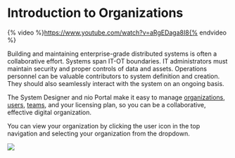 # Introduction to Organizations

{% video %}https://www.youtube.com/watch?v=aRgEDaga8I8{% endvideo %}


Building and maintaining enterprise-grade distributed systems is often a collaborative effort. Systems span IT-OT boundaries. IT administrators must maintain security and proper controls of data and assets. Operations personnel can be valuable contributors to system definition and creation. They should also seamlessly interact with the system on an ongoing basis.

The System Designer and nio Portal make it easy to manage [organizations](/organizations/management.md), [users](/organizations/users.md), [teams](/organizations/teams.md), and your licensing plan, so you can be a collaborative, effective digital organization.

You can view your organization by clicking the user icon in the top navigation and selecting your organization from the dropdown.

![](/img/organizations/org-account-settings.jpg)
